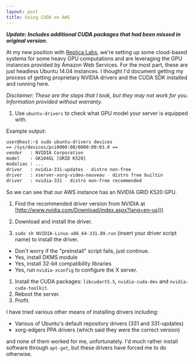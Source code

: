 ```yaml
---
layout: post
title: Using CUDA on AWS
---
```


***Update: Includes additional CUDA packages that had been missed in original version.***

At my new position with [Replica Labs](http://replicalabs.com), we're setting up some cloud-based systems for some heavy GPU computations and are leveraging the GPU instances provided by Amazon Web Services. For the most part, these are just headless Ubuntu 14.04 instances. I thought I'd document getting my process of getting proprietary NVIDIA drivers and the CUDA SDK installed and running here.

*Disclaimer: These are the steps that I took, but they may not work for you. Information provided without warranty.*

1. Use `ubuntu-drivers` to check what GPU model your server is equipped with.

  Example output:

```bash
user@host:~$ sudo ubuntu-drivers devices
== /sys/devices/pci0000:00/0000:00:03.0 ==
vendor   : NVIDIA Corporation
model    : GK104GL [GRID K520]
modalias : ...
driver   : nvidia-331-updates - distro non-free
driver   : xserver-xorg-video-nouveau - distro free builtin
driver   : nvidia-331 - distro non-free recommended
```

  So we can see that our AWS instance has an NVIDIA GRID K520 GPU.

1. Find the recommended driver version from NVIDIA at [http://www.nvidia.com/Download/index.aspx?lang=en-us]()

1. Download and install the driver.
1. `sudo sh NVIDIA-Linux-x86_64-331.89.run` (insert your driver script name) to install the driver.
  - Don't worry if the "preinstall" script fails, just continue.
  - Yes, install DKMS module
  - Yes, install 32-bit compatibility libraries
  - Yes, run `nvidia-xconfig` to configure the X server.

1. Install the CUDA packages: `libcudart5.5`, `nvidia-cuda-dev` and `nvidia-cuda-toolkit`.
1. Reboot the server.
1. Profit.

I have tried various other means of installing drivers including:

- Various of Ubuntu's default repository drivers (331 and 331-updates)
- xorg-edgers PPA drivers (which said they were the correct version)

and none of them worked for me, unfortunately. I'd much rather install software through `apt-get`, but these drivers have forced me to do otherwise.

